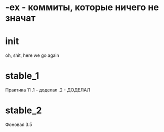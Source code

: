 -ex - коммиты, которые ничего не значат
===

init
===
oh, shit, here we go again

stable_1
===
Практика 11
.1 - доделал
.2 - ДОДЕЛАЛ

stable_2
===
Фоновая 3.5

